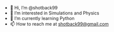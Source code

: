 - 👋 Hi, I’m @shotback99
- 👀 I’m interested in Simulations and Physics
- 🌱 I’m currently learning Python
- 📫 How to reach me at shotback99@gmail.com

<!---
shotback99/shotback99 is a ✨ special ✨ repository because its `README.md` (this file) appears on your GitHub profile.
You can click the Preview link to take a look at your changes.
--->
